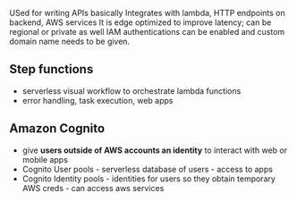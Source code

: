 USed for writing APIs basically
Integrates with lambda, HTTP endpoints on backend, AWS services
It is edge optimized to improve latency; can be regional or private as well
IAM authentications can be enabled and custom domain name needs to be given.

## Step functions
- serverless visual workflow to orchestrate lambda functions
- error handling, task execution, web apps

## Amazon Cognito
- give **users outside of AWS accounts an identity** to interact with web or mobile apps
- Cognito User pools - serverless database of users - access to apps
- Cognito Identity pools - identities for users so they obtain temporary AWS creds - can access aws services 

